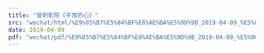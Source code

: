 ```yaml
---
title: "冒刺影院《平常的心》"
src: "wechat/html/%E9%85%B7%E5%84%BF%E8%AE%BA%E5%9D%9B_2019-04-09_%E5%86%92%E5%88%BA%E5%BD%B1%E9%99%A2%E3%80%8A%E5%B9%B3%E5%B8%B8%E7%9A%84%E5%BF%83%E3%80%8B.html"
date: 2019-04-09
pdf: "wechat/pdf/%E9%85%B7%E5%84%BF%E8%AE%BA%E5%9D%9B_2019-04-09_%E5%86%92%E5%88%BA%E5%BD%B1%E9%99%A2%E3%80%8A%E5%B9%B3%E5%B8%B8%E7%9A%84%E5%BF%83%E3%80%8B.pdf"
---
```

